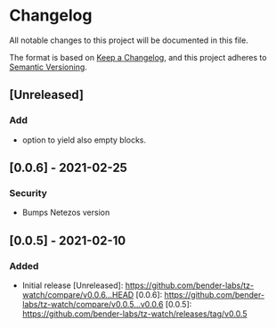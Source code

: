 # Changelog

All notable changes to this project will be documented in this file.

The format is based on [Keep a Changelog](https://keepachangelog.com/en/1.0.0/),
and this project adheres to [Semantic Versioning](https://semver.org/spec/v2.0.0.html).

## [Unreleased]

### Add
* option to yield also empty blocks. 

## [0.0.6] - 2021-02-25

### Security
- Bumps Netezos version

## [0.0.5] - 2021-02-10

### Added
- Initial release
[Unreleased]: https://github.com/bender-labs/tz-watch/compare/v0.0.6...HEAD
[0.0.6]: https://github.com/bender-labs/tz-watch/compare/v0.0.5...v0.0.6
[0.0.5]: https://github.com/bender-labs/tz-watch/releases/tag/v0.0.5
